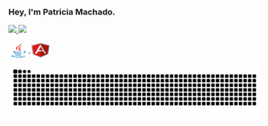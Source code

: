 ### Hey, I'm Patricia Machado.

<div>
  <a href="https://github.com/patricia-silva-machad">
  <img height="180em" src="https://github-readme-stats.vercel.app/api?username=patricia-silva-machad&show_icons=true&theme=dracula&include_all_commits=true&count_private=true"/>
  <img height="180em" src="https://github-readme-stats.vercel.app/api/top-langs/?username=patricia-silva-machad&layout=compact&langs_count=7&theme=dracula"/>
</div>
 
  
<div style="display: inline_block"><br>
  <img align="center" alt="Rafa-Js" height="30" width="40" src="https://raw.githubusercontent.com/devicons/devicon/00f02ef57fb7601fd1ddcc2fe6fe670fef3ae3e4/icons/java/java-original.svg">
  <img align="center" alt="Rafa-Ts" height="30" width="40"                   src="https://raw.githubusercontent.com/devicons/devicon/00f02ef57fb7601fd1ddcc2fe6fe670fef3ae3e4/icons/angularjs/angularjs-original.svg">
</div>
  
![Snake animation](https://github.com/patricia-silva-machad/patricia-silva-machad/blob/output/github-contribution-grid-snake.svg)
  
